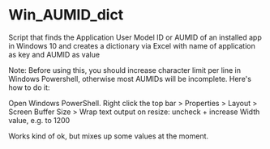 # Win_AUMID_dict
Script that finds the Application User Model ID or AUMID of an installed app in Windows 10 and creates a dictionary via Excel with name of application as key and AUMID as value

Note:
Before using this, you should increase character limit per line in Windows Powershell, otherwise most AUMIDs will be incomplete. Here's how to do it:

Open Windows PowerShell.
Right click the top bar > Properties > Layout > Screen Buffer Size > Wrap text output on resize: uncheck + increase Width value, e.g. to 1200


Works kind of ok, but mixes up some values at the moment.
